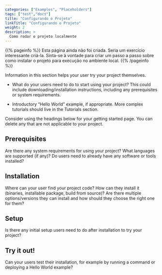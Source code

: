 ```yaml
---
categories: ["Examples", "Placeholders"]
tags: ["test","docs"] 
title: "Configurando o Projeto"
linkTitle: "Configurando o Projeto"
weight: 2
description: >
  Como rodar o projeto localmente
---
```


{{% pageinfo %}}
Esta página ainda não foi criada. Seria um exercício interessante criá-la. Sinta-se à vontade para criar um passo a passo sobre como instalar o projeto para execução no ambiente local.
{{% /pageinfo %}}

Information in this section helps your user try your project themselves.

* What do your users need to do to start using your project? This could include downloading/installation instructions, including any prerequisites or system requirements.

* Introductory “Hello World” example, if appropriate. More complex tutorials should live in the Tutorials section.

Consider using the headings below for your getting started page. You can delete any that are not applicable to your project.

## Prerequisites

Are there any system requirements for using your project? What languages are supported (if any)? Do users need to already have any software or tools installed?

## Installation

Where can your user find your project code? How can they install it (binaries, installable package, build from source)? Are there multiple options/versions they can install and how should they choose the right one for them?

## Setup

Is there any initial setup users need to do after installation to try your project?

## Try it out!

Can your users test their installation, for example by running a command or deploying a Hello World example?
